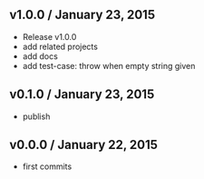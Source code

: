 

## v1.0.0 / January 23, 2015
- Release v1.0.0
- add related projects
- add docs
- add test-case: throw when empty string given

## v0.1.0 / January 23, 2015
- publish

## v0.0.0 / January 22, 2015
- first commits